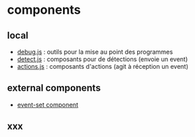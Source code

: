 # components

## local 
* [debug.js](./debug/) : outils pour la mise au point des programmes
* [detect.js](./detect/) : composants pour de détections (envoie un event)
* [actions.js](./actions/) : composants d'actions (agit à réception un event)

## external components
* [event-set component](./event-set_component/)

## xxx
